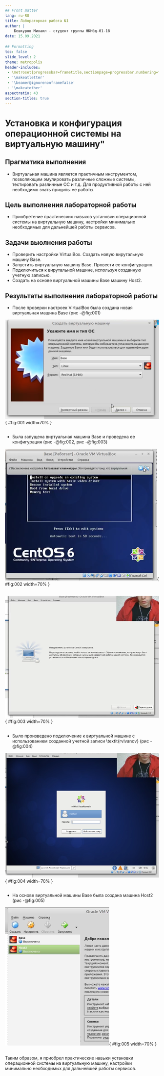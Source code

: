 ```yaml
---
## Front matter
lang: ru-RU
title: Лабораторная работа №1
author: |
	Бешкуров Михаил - студент группы НКНбд-01-18
date: 15.09.2021

## Formatting
toc: false
slide_level: 2
theme: metropolis
header-includes: 
 - \metroset{progressbar=frametitle,sectionpage=progressbar,numbering=fraction}
 - '\makeatletter'
 - '\beamer@ignorenonframefalse'
 - '\makeatother'
aspectratio: 43
section-titles: true
---
```


# Установка и конфигурация операционной системы на виртуальную машину"

## Прагматика выполнения

- Виртуальная машина является практичным инструментом, позволяющим эмулировать различные сложные системы, тестировать различные ОС и т.д.
Для продуктивной работы с ней необходимо знать приципы ее работы.

## Цель выполнения лабораторной работы

- Приобретение практических навыков установки операционной системы на виртуальную машину, настройки минимально необходимых для дальнейшей работы сервисов.

## Задачи выолнения работы

- Проверить настройки VirtualBox. Создать новую вирутальную машину Base.
- Запустить виртуальную машину Base. Провести ее конфигурацию.
- Подключиться к вирутальной машине, используя созданную учетную записью.
- Создать на основе виртуальной машины Base машину Host2.

## Результаты выполнения лабораторной работы

- После проверки настроек VirtualBox была создана новая виртуальная машина Base (рис -@fig:001)

![Созданная виртуальная машина Base](image/2_2.png){ #fig:001 width=70% }

##

- Была запущена виртуальная машина Base и проведена ее конфигурация (рис -@fig:002, рис -@fig:003)

![Запуск виртуальной машины Base](image/13.png){ #fig:002 width=70% }

##

![Успешно проведенная конфигурация](image/23.png){ #fig:003 width=70% }

##

- Было произведено подключение к виртуальной машине с использованием созданной учетной записи \textit{rvivanov} (рис -@fig:004)

![Подключение к виртуальной машине с использованием учетной записи](image/28.png){ #fig:004 width=70% }

##

- На основе виртуальной машины Base была создана машина Host2 (рис -@fig:005)

![Подключение к виртуальной машине с использованием учетной записи](image/36.png){ #fig:005 width=70% }

##

Таким образом, я приобрел практические навыки установки операционной системы на виртуальную машину, настройки минимально необходимых для дальнейшей работы сервисов.
